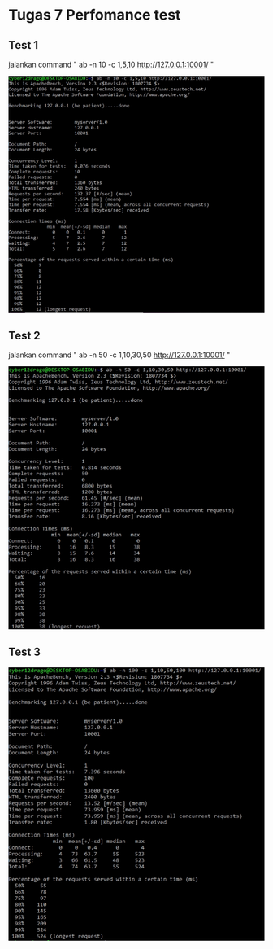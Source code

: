 <h1>Tugas 7 Perfomance test</h1>


## Test 1

jalankan command " ab -n 10 -c 1,5,10 http://127.0.0.1:10001/ "

![Image description](https://github.com/cyber12drago/progjar-b-its-2020/blob/master/Tugas%207/screenshot/test_1.jpg)


## Test 2

jalankan command " ab -n 50 -c 1,10,30,50 http://127.0.0.1:10001/ "

![Images description](https://github.com/cyber12drago/progjar-b-its-2020/blob/master/Tugas%207/screenshot/test_2.jpg)


## Test 3

![Image description](https://github.com/cyber12drago/progjar-b-its-2020/blob/master/Tugas%207/screenshot/test_3.jpg)
